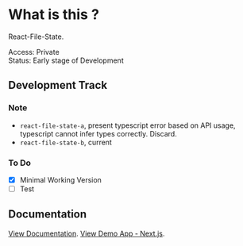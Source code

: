 # What is this ?

React-File-State.

Access: Private  
Status: Early stage of Development  

## Development Track

### Note

- `react-file-state-a`, present typescript error based on API usage, typescript cannot infer types correctly. Discard.
- `react-file-state-b`, current

### To Do

- [x] Minimal Working Version
- [ ] Test

## Documentation

[View Documentation](https://github.com/tresorama/react-file-state/blob/main/packages/react-file-state/README.md).
[View Demo App - Next.js](https://github.com/tresorama/react-file-state/tree/main/apps/app-next/src/views/ReactFileStateB).
